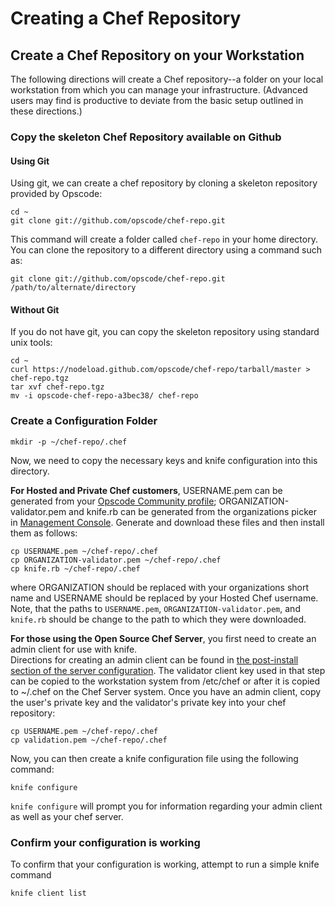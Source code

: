 Creating a Chef Repository
==========================

Create a Chef Repository on your Workstation
--------------------------------------------

The following directions will create a Chef repository--a folder on your
local workstation from which you can manage your infrastructure.
(Advanced users may find is productive to deviate from the basic setup
outlined in these directions.)

### Copy the skeleton Chef Repository available on Github

#### Using Git

Using git, we can create a chef repository by cloning a skeleton
repository provided by Opscode:

    cd ~
    git clone git://github.com/opscode/chef-repo.git

This command will create a folder called `chef-repo` in your home
directory. You can clone the repository to a different directory using a
command such as:

    git clone git://github.com/opscode/chef-repo.git /path/to/alternate/directory

#### Without Git

If you do not have git, you can copy the skeleton repository using
standard unix tools:

    cd ~
    curl https://nodeload.github.com/opscode/chef-repo/tarball/master > chef-repo.tgz
    tar xvf chef-repo.tgz 
    mv -i opscode-chef-repo-a3bec38/ chef-repo

### Create a Configuration Folder

    mkdir -p ~/chef-repo/.chef

Now, we need to copy the necessary keys and knife configuration into
this directory.

**For Hosted and Private Chef customers**, USERNAME.pem can be generated
from your [Opscode Community profile](http://community.opscode.com/);
ORGANIZATION-validator.pem and knife.rb can be generated from the
organizations picker in [Management
Console](http://manage.opscode.com/). Generate and download these files
and then install them as follows:

    cp USERNAME.pem ~/chef-repo/.chef
    cp ORGANIZATION-validator.pem ~/chef-repo/.chef
    cp knife.rb ~/chef-repo/.chef

where ORGANIZATION should be replaced with your organizations short name
and USERNAME should be replaced by your Hosted Chef username. Note, that
the paths to `USERNAME.pem`, `ORGANIZATION-validator.pem`, and
`knife.rb` should be change to the path to which they were downloaded.

**For those using the Open Source Chef Server**, you first need to
create an admin client for use with knife.  
 Directions for creating an admin client can be found in [the
post-install section of the server
configuration](http://wiki.opscode.com/display/chef/Installing+Chef+Server+Manually#InstallingChefServerManually-ConfiguretheCommandLineClient).
The validator client key used in that step can be copied to the
workstation system from /etc/chef or after it is copied to \~/.chef on
the Chef Server system. Once you have an admin client, copy the user's
private key and the validator's private key into your chef repository:

    cp USERNAME.pem ~/chef-repo/.chef
    cp validation.pem ~/chef-repo/.chef

Now, you can then create a knife configuration file using the following
command:

    knife configure

`knife configure` will prompt you for information regarding your admin
client as well as your chef server.

### Confirm your configuration is working

To confirm that your configuration is working, attempt to run a simple
knife command

    knife client list
